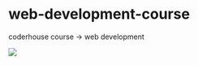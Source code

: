 # web-development-course
coderhouse course -> web development

<img src = "https://upload.wikimedia.org/wikipedia/commons/7/75/Logo_blackbg.png">
